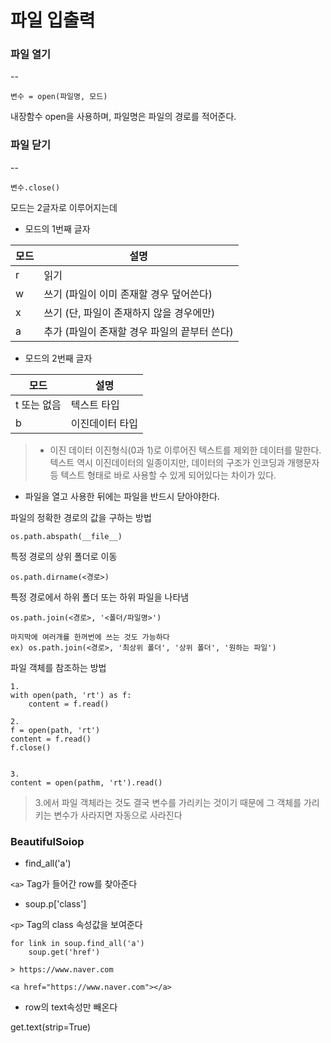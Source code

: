# 파일 입출력

### 파일 열기
-- 
```
변수 = open(파일명, 모드)
```
내장함수 open을 사용하며, 파일명은 파일의 경로를 적어준다.

### 파일 닫기
--
```
변수.close()
```

모드는 2글자로 이루어지는데 

- 모드의 1번째 글자

모드  | 설명
-----|-----
r | 읽기
w | 쓰기 (파일이 이미 존재할 경우 덮어쓴다)
x | 쓰기 (단, 파일이 존재하지 않을 경우에만)
a | 추가 (파일이 존재할 경우 파일의 끝부터 쓴다)

- 모드의 2번째 글자

모드 | 설명
----|----
t 또는 없음 | 텍스트 타입
b | 이진데이터 타입

> - 이진 데이터
> 이진형식(0과 1)로 이루어진 텍스트를 제외한 데이터를 말한다.
> 텍스트 역시 이진데이터의 일종이지만, 데이터의 구조가 인코딩과 개행문자 등 텍스트 형태로 바로 사용할 수 있게 되어있다는 차이가 있다. 

- 파일을 열고 사용한 뒤에는 파일을 반드시 닫아야한다.


파일의 정확한 경로의 값을 구하는 방법 

	os.path.abspath(__file__) 

특정 경로의 상위 폴더로 이동
	
	os.path.dirname(<경로>)
   
특정 경로에서 하위 폴더 또는 하위 파일을 나타냄

	os.path.join(<경로>, '<폴더/파일명>')
	
	마지막에 여러개를 한꺼번에 쓰는 것도 가능하다 
	ex) os.path.join(<경로>, '최상위 폴더', '상위 폴더', '원하는 파일')

파일 객체를 참조하는 방법

```
1.
with open(path, 'rt') as f:
	content = f.read()

2.
f = open(path, 'rt')
content = f.read()
f.close()


3.
content = open(pathm, 'rt').read()
```
> 3.에서 파일 객체라는 것도 결국 변수를 가리키는 것이기 때문에 그 객체를 가리키는 변수가 사라지면 자동으로 사라진다 


### BeautifulSoiop

- find_all('a')

`<a>` Tag가 들어간 row를 찾아준다 

- soup.p['class']

`<p>` Tag의 class 속성값을 보여준다

```
for link in soup.find_all('a')
	soup.get('href')
	
> https://www.naver.com

<a href="https://www.naver.com"></a>

```

- row의 text속성만 빼온다

get.text(strip=True)

